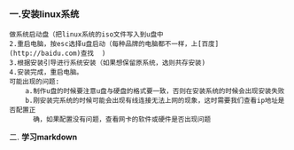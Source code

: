 ### 一.安装linux系统

    做系统启动盘（把linux系统的iso文件写入到u盘中  
    2.重启电脑，按esc选择u盘启动（每种品牌的电脑都不一样，上[百度](http://baidu.com)查找  )
    3.根据安装引导进行系统安装（如果想保留原系统，选则共存安装)
    4.安装完成，重启电脑。
    可能出现的问题:
        a.制作u盘的时候要注意u盘与硬盘的格式要一致，否则在安装系统的时候会出现安装失败 
        b.刚安装完系统的时候可能会出现有线连接无法上网的现象，这时需要我们查看ip地址是否配置正
          确，如果配置没有问题，查看网卡的软件或硬件是否出现问题 

二.   **学习markdown**
